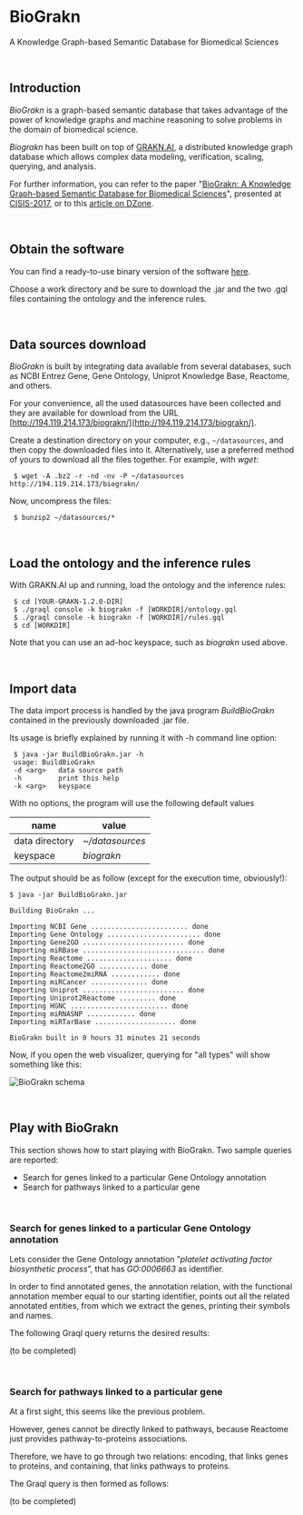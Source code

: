 # BioGrakn
A Knowledge Graph-based Semantic Database for Biomedical Sciences

&nbsp;

## Introduction

*BioGrakn* is a graph-based semantic database that takes advantage of the power of knowledge graphs and machine reasoning to solve problems in the domain of biomedical science.

*Biograkn* has been built on top of [GRAKN.AI](http://grakn.ai/), a distributed knowledge graph database which allows complex data modeling, verification, scaling, querying, and analysis.

For further information, you can refer to the paper "[BioGrakn: A Knowledge Graph-based Semantic Database for Biomedical Sciences](https://link.springer.com/chapter/10.1007/978-3-319-61566-0_28)", presented at [CISIS-2017](http://voyager.ce.fit.ac.jp/conf/cisis/2017/), or to this [article on DZone](https://dzone.com/articles/a-knowledge-graph-based-semantic-database-for-biom).

&nbsp;

## Obtain the software

You can find a ready-to-use binary version of the software [here](https://github.com/xMAnton/BioGrakn/releases/tag/v1.2.0).

Choose a work directory and be sure to download the .jar and the two .gql files containing the ontology and the inference rules.

&nbsp;

## Data sources download 

*BioGrakn* is built by integrating data available from several databases, such as NCBI Entrez Gene, Gene Ontology, Uniprot Knowledge Base, Reactome, and others. 

For your convenience, all the used datasources have been collected and they are available for download from the URL [http://194.119.214.173/biograkn/](http://194.119.214.173/biograkn/).

Create a destination directory on your computer, e.g., `~/datasources`, and then copy the downloaded files into it. Alternatively, use a preferred method of yours to download all the files together. For example, with *wget*:

```
 $ wget -A .bz2 -r -nd -nv -P ~/datasources http://194.119.214.173/biograkn/
```

Now, uncompress the files:

```
 $ bunzip2 ~/datasources/*
```

&nbsp;

## Load the ontology and the inference rules

With GRAKN.AI up and running, load the ontology and the inference rules:

```
 $ cd [YOUR-GRAKN-1.2.0-DIR]
 $ ./graql console -k biograkn -f [WORKDIR]/ontology.gql
 $ ./graql console -k biograkn -f [WORKDIR]/rules.gql
 $ cd [WORKDIR]
```

Note that you can use an ad-hoc keyspace, such as *biograkn* used above. 

&nbsp;

## Import data

The data import process is handled by the java program *BuildBioGrakn* contained in the previously downloaded .jar file.

Its usage is briefly explained by running it with -h command line option:

```
 $ java -jar BuildBioGrakn.jar -h
 usage: BuildBioGrakn
 -d <arg>   data source path
 -h         print this help
 -k <arg>   keyspace
```

With no options, the program will use the following default values

| name           | value         |
| -------------- | ------------- |
| data directory | *~/datasources* |
| keyspace       | *biograkn*      |

The output should be as follow (except for the execution time, obviously!):

```
$ java -jar BuildBioGrakn.jar 

Building BioGrakn ...

Importing NCBI Gene ........................ done
Importing Gene Ontology ....................... done
Importing Gene2GO ......................... done
Importing miRBase .............................. done
Importing Reactome ..................... done
Importing Reactome2GO ............ done
Importing Reactome2miRNA ............ done
Importing miRCancer .............. done
Importing Uniprot ......................... done
Importing Uniprot2Reactome ......... done
Importing HGNC ........................ done
Importing miRNASNP ............ done
Importing miRTarBase .................... done

BioGrakn built in 0 hours 31 minutes 21 seconds
```

Now, if you open the web visualizer, querying for "all types" will show something like this:

![BioGrakn schema](https://github.com/xMAnton/BioGrakn/blob/master/biograkn-schema.png?raw=true)

&nbsp;

## Play with BioGrakn

This section shows how to start playing with BioGrakn. Two sample queries are reported:

* Search for genes linked to a particular Gene Ontology annotation
* Search for pathways linked to a particular gene

&nbsp;

### Search for genes linked to a particular Gene Ontology annotation

Lets consider the Gene Ontology annotation ”*platelet activating factor biosynthetic process*”, that has *GO:0006663* as identifier.

In order to find annotated genes, the annotation relation, with the functional annotation member equal to our starting identifier, points out all the related annotated entities, from which we extract the genes, printing their symbols and names.

The following Graql query returns the desired results:

(to be completed)

&nbsp;

### Search for pathways linked to a particular gene

At a first sight, this seems like the previous problem. 

However, genes cannot be directly linked to pathways, because Reactome just provides pathway-to-proteins associations. 

Therefore, we have to go through two relations: encoding, that links genes to proteins, and containing, that links pathways to proteins.

The Graql query is then formed as follows:

(to be completed)
